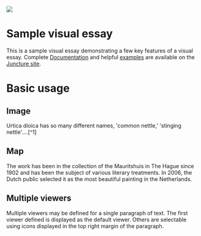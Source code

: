 [![](https://v3.juncture-digital.org/images/wb.svg)](https://v3.juncture-digital.org/wb)

<param ve-config 
       title="Stinging Nettle: friend, foe, favourite" 
       banner="https://iiif.juncture-digital.org/banner/?"
       url="https://commons.wikimedia.org/wiki/File:Urtica_dioica_-_Stinging_Nettle_on_way_from_Gangria_to_Valley_of_Flowers_National_Park_-_during_LGFC_-_VOF_2019_(14).jpg" 
       layout="vertical">


# Sample visual essay

This is a sample visual essay demonstrating a few key features of a visual essay.  Complete [Documentation](https://juncture-digital.org/docs) and helpful [examples](https://juncture-digital.org/examples) are available on the [Juncture site](https://juncture-digital.org).
<param ve-image 
       manifest="https://iiif.juncture-digital.org/manifest/6dd738aed85597cac540ad31dd5818e86ef7f2918c7b43a9eb3123d5538e6e4c">

# Basic usage

## Image

Urtica dioica has so many different names, 'common nettle,' 'stinging nettle'....[^1]
<param ve-image 
       label="Stinging Nettle" 
       description="living plant photo with leaves and flowers" 
       license="public domain" 
       url="https://commons.wikimedia.org/wiki/File:Urtica_dioica_-_Stinging_Nettle_on_way_from_Gangria_to_Valley_of_Flowers_National_Park_-_during_LGFC_-_VOF_2019_(14).jpg">

## Map

The work has been in the collection of the Mauritshuis in The Hague since 1902 and has been the subject of various literary treatments. In 2006, the Dutch public selected it as the most beautiful painting in the Netherlands.
<param ve-map center="Q36600" zoom="11" prefer-geojson>

## Multiple viewers

Multiple viewers may be defined for a single paragraph of text.  The first viewer defined is displayed as the default viewer.  Others are selectable using icons displayed in the top right margin of the paragraph.
<param ve-image 
       manifest="https://iiif.juncture-digital.org/manifest/6dd738aed85597cac540ad31dd5818e86ef7f2918c7b43a9eb3123d5538e6e4c">
